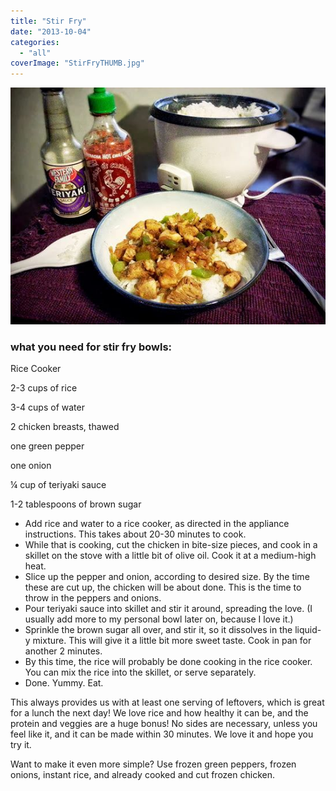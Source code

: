 ```yaml
---
title: "Stir Fry"
date: "2013-10-04"
categories: 
  - "all"
coverImage: "StirFryTHUMB.jpg"
---
```


![Easy Stir Fry Bowls, simple meals, teriyaki sauce](/images/StirFry.jpg)

### what you need for stir fry bowls:

Rice Cooker

2-3 cups of rice

3-4 cups of water

2 chicken breasts, thawed

one green pepper

one onion

¼ cup of teriyaki sauce

1-2 tablespoons of brown sugar

- Add rice and water to a rice cooker, as directed in the appliance instructions. This takes about 20-30 minutes to cook.
- While that is cooking, cut the chicken in bite-size pieces, and cook in a skillet on the stove with a little bit of olive oil. Cook it at a medium-high heat.
- Slice up the pepper and onion, according to desired size. By the time these are cut up, the chicken will be about done. This is the time to throw in the peppers and onions.
- Pour teriyaki sauce into skillet and stir it around, spreading the love. (I usually add more to my personal bowl later on, because I love it.)
- Sprinkle the brown sugar all over, and stir it, so it dissolves in the liquid-y mixture. This will give it a little bit more sweet taste. Cook in pan for another 2 minutes.
- By this time, the rice will probably be done cooking in the rice cooker. You can mix the rice into the skillet, or serve separately.
- Done. Yummy. Eat.

This always provides us with at least one serving of leftovers, which is great for a lunch the next day! We love rice and how healthy it can be, and the protein and veggies are a huge bonus! No sides are necessary, unless you feel like it, and it can be made within 30 minutes. We love it and hope you try it.

Want to make it even more simple? Use frozen green peppers, frozen onions, instant rice, and already cooked and cut frozen chicken.
